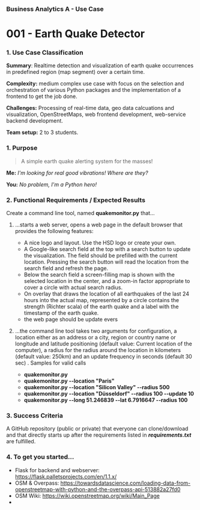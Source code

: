 ### Business Analytics A - Use Case 
# 001 - Earth Quake Detector
### 1. Use Case Classification
**Summary**: Realtime detection and visualization of earth quake
occurrences in predefined region (map segment) over a certain time.

**Complexity:**  medium complex use case with focus on the selection and 
orchestration of various Python packages and the implementation of a frontend 
to get the job done. 

**Challenges:** Processing of real-time data, geo data calcuations and visualization, 
OpenStreetMaps, web frontend development, web-service backend development.

**Team setup:** 2 to 3 students.

### 1. Purpose
>A simple earth quake alerting system for the masses! 

**Me:** *I'm looking for real good vibrations! Where are they?*

**You:** *No problem, I'm a Python hero!*


### 2. Functional Requirements / Expected Results
Create a command line tool, named **quakemonitor.py** that... 

1. ...starts a web server, opens a web page in the default browser that provides the
   following features:
   - A nice logo and layout. Use the HSD logo or create your own.
   - A Google-like search field at the top with a search button to update the 
     visualization. The field should be prefilled with the current location.
     Pressing the search button will read the location from the search field
     and refresh the page.
   - Below the search field a screen-filling map is shown with the selected location
     in the center, and a zoom-in factor appropriate to cover a circle with actual 
     search radius.
   - On overlay that draws the location of all earthquakes of the last 24 hours 
     into the actual map, represented by a circle contains the strength (Richter scala)
     of the earth quake and a label with the timestamp of the earth quake.
   - the web page should be update evers


2. ...the command line tool takes two arguments for configuration, a location
   either as an address or a city, region or country name or longitude and latitude
   positioning (default value: Current location of the computer), a radius 
   for the radius around the location in kilometers (default value: 250km) and
   an update frequency in seconds (default 30 sec) . 
   Samples for valid calls
   - **quakemonitor.py**
   - **quakemonitor.py --location "Paris"**
   - **quakemonitor.py --location "Silicon Valley" --radius 500**
   - **quakemonitor.py --location "Düsseldorf" --radius 100 --update 10**
   - **quakemonitor.py --long 51.246839 --lat 6.7916647 --radius 100**


### 3. Success Criteria
A GitHub repository (public or private) that everyone can clone/download and that
directly starts up after the requirements listed in ***requirements.txt*** are fulfilled.


### 4. To get you started...
 - Flask for backend and webserver: https://flask.palletsprojects.com/en/1.1.x/
 - OSM & Overpass: https://towardsdatascience.com/loading-data-from-openstreetmap-with-python-and-the-overpass-api-513882a27fd0
 - OSM Wiki: https://wiki.openstreetmap.org/wiki/Main_Page
 -  


